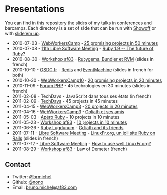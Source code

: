 Presentations
=============

You can find in this repository the slides of my talks in conferences and barcamps.
Each directory is a set of slide that can be run with [Showoff](http://github.com/schacon/showoff)
or with [slide'em up](https://github.com/nono/slide-em-up).

* 2010-07-03 - [WebWorkersCamp](http://barcamp.org/WebWorkersCamp) - [25 promising projects in 50 minutes](http://wwc-25-projects.heroku.com/)
* 2010-07-08 - [11th Libre Software Meeting](http://2010.rmll.info/spip.php) - [Ruby 1.9 -- The future of Ruby?](http://rmll2010-ruby19.heroku.com/)
* 2010-08-30 - [Workshop af83](http://dev.af83.com) - [Rubygems, Bundler et RVM](http://rubygems-bundler-rvm.heroku.com) (slides in french)
* 2010-10-10 - [OSDC.fr](http://act.osdc.fr/osdc2010fr/) - [Redis](http://redis-osdcfr.heroku.com/) and [EventMachine](http://eventmachine-osdcfr.heroku.com) (slides in french for both)
* 2010-10-30 - [WebWorkersCamp10](http://barcamp.org/WebWorkersCamp10) - [20 promising projects in 20 minutes](http://wwc-20-projects.heroku.com/)
* 2010-11-09 - [Forum PHP](http://afup.org/pages/forumphp2010/index.php) - 45 technologies en 30 minutes (slides in french)
* 2011-02-08 - [TechDays](http://www.microsoft.com/france/mstechdays/) - [JavaScript dans tous ses états](https://github.com/abolibibelot/Techdays2011_Javascript) (in french)
* 2011-02-09 - [TechDays](http://www.microsoft.com/france/mstechdays/) - 45 projects in 45 minutes
* 2011-04-15 - [WebWorkersCamp3](http://barcamp.org/w/page/36708944/WebWorkersCamp3) - [20 projects in 20 minutes](http://wwc3-20-projects.heroku.com/)
* 2011-04-16 - [WebWorkersCamp3](http://barcamp.org/w/page/36708944/WebWorkersCamp3) - [Goliath et ses amis](http://nono.github.com/Presentations/20110416_Goliath/)
* 2011-05-03 - [Apéro Ruby](http://www.rubyfrance.org/) - 10 projects in 10 minutes
* 2011-05-23 - [Workshop af83](http://dev.af83.com) - [10 projects in 10 minutes](http://nono.github.com/Presentations/20110503_10_projets/)
* 2011-06-26 - [Ruby Lugdunum](http://rulu.eu) - [Goliath and its friends](http://nono.github.com/Presentations/20110626_Goliath/)
* 2011-07-11 - [Libre Software Meeting](http://2011.rmll.info/) - [LinuxFr.org, un joli site Ruby on Rails](https://linuxfr.org/images/historique/rmll2011/20110711_LinuxFr_un_joli_site_Rails/) (slides in french)
* 2011-07-12 - [Libre Software Meeting](http://2011.rmll.info/) - [How to use well LinuxFr.org?](https://linuxfr.org/images/historique/rmll2011/https://linuxfr.org/images/historique/rmll2011/rmll2011_linuxfr_org.pdf)
* 2011-08-29 - [Workshop af83](http://dev.af83.com) - Law of Demeter (french)


Contact
-------

* Twitter: [@brmichel](http://twitter.com/brmichel)
* Github: [@nono](https://github.com/nono)
* Email: bruno.michel@af83.com

